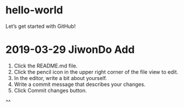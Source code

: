 # hello-world
Let’s get started with GitHub!

# 2019-03-29 JiwonDo Add
1. Click the README.md file.
2. Click the  pencil icon in the upper right corner of the file view to edit.
3. In the editor, write a bit about yourself.
4. Write a commit message that describes your changes.
5. Click Commit changes button.

*^^*
